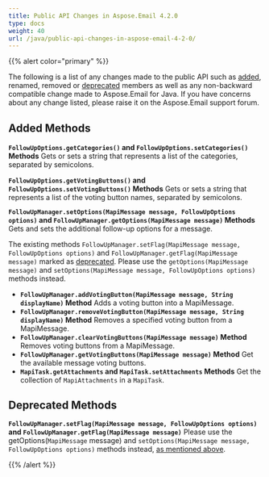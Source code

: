 ```yaml
---
title: Public API Changes in Aspose.Email 4.2.0
type: docs
weight: 40
url: /java/public-api-changes-in-aspose-email-4-2-0/
---
```


{{% alert color="primary" %}} 

The following is a list of any changes made to the public API such as [added](/email/java/public-api-changes-in-aspose-email-4-2-0/), renamed, removed or [deprecated](/email/java/public-api-changes-in-aspose-email-4-2-0/) members as well as any non-backward compatible change made to Aspose.Email for Java. If you have concerns about any change listed, please raise it on the Aspose.Email support forum.
## **Added Methods**
**`FollowUpOptions.getCategories()` and `FollowUpOptions.setCategories()` Methods**
Gets or sets a string that represents a list of the categories, separated by semicolons.

**`FollowUpOptions.getVotingButtons()` and `FollowUpOptions.setVotingButtons()` Methods**
Gets or sets a string that represents a list of the voting button names, separated by semicolons.

**`FollowUpManager.setOptions(MapiMessage message, FollowUpOptions options)` and `FollowUpManager.getOptions(MapiMessage message)` Methods**
Gets and sets the additional follow-up options for a message. 

The existing methods `FollowUpManager.setFlag(MapiMessage message, FollowUpOptions options)` and `FollowUpManager.getFlag(MapiMessage message)` marked as [deprecated](/email/java/public-api-changes-in-aspose-email-4-2-0/).
Please use the `getOptions(MapiMessage message)` and `setOptions(MapiMessage message, FollowUpOptions options)` methods instead.

- **`FollowUpManager.addVotingButton(MapiMessage message, String displayName)` Method**
Adds a voting button into a MapiMessage.
- **`FollowUpManager.removeVotingButton(MapiMessage message, String displayName)` Method**
Removes a specified voting button from a MapiMessage.
- **`FollowUpManager.clearVotingButtons(MapiMessage message)` Method**
Removes voting buttons from a MapiMessage.
- **`FollowUpManager.getVotingButtons(MapiMessage message)` Method**
Get the available message voting buttons.
- **`MapiTask.getAttachments` and `MapiTask.setAttachments` Methods**
Get the collection of `MapiAttachments` in a `MapiTask`.
## **Deprecated Methods**
**`FollowUpManager.setFlag(MapiMessage message, FollowUpOptions options)` and `FollowUpManager.getFlag(MapiMessage message)`**
Please use the getOptions(`MapiMessage` message) and `setOptions(MapiMessage message, FollowUpOptions options)` methods instead, [as mentioned above](/email/java/public-api-changes-in-aspose-email-4-2-0/).

{{% /alert %}}
